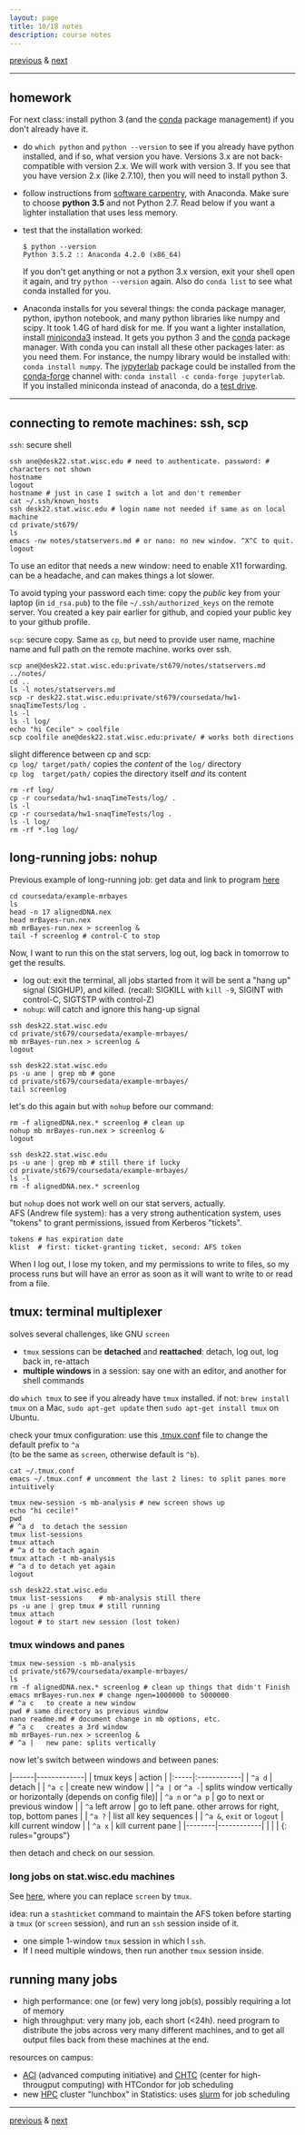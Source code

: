 ```yaml
---
layout: page
title: 10/18 notes
description: course notes
---
```

[previous](notes1013.html) & [next](notes1020.html)

---

## homework

For next class: install python 3 (and the [conda](http://conda.pydata.org/)
package management) if you don't already have it.

- do `which python` and `python --version` to see if you already have python
  installed, and if so, what version you have. Versions 3.x are not
  back-compatible with version 2.x. We will work with version 3.
  If you see that you have version 2.x (like 2.7.10), then you will need
  to install python 3.

- follow instructions from [software carpentry](http://uw-madison-aci.github.io/2016-06-08-uwmadison/#python),
  with Anaconda. Make sure to choose **python 3.5** and not Python 2.7.
  Read below if you want a lighter installation that uses less memory.

- test that the installation worked:

  ```shell
  $ python --version
  Python 3.5.2 :: Anaconda 4.2.0 (x86_64)
  ```

  If you don't get anything or not a python 3.x version, exit your shell
  open it again, and try `python --version` again.
  Also do `conda list` to see what conda installed for you.

- Anaconda installs for you several things: the conda package manager,
  python, ipython notebook, and many python libraries like numpy and scipy.
  It took 1.4G of hard disk for me. If you want a lighter installation,
  install [miniconda3](http://conda.pydata.org/miniconda.html) instead. It gets you python 3 and the [conda](http://conda.pydata.org/docs/intro.html)
  package manager. With conda you can install all these other packages later:
  as you need them. For instance, the numpy library would
  be installed with: `conda install numpy`.
  The [jypyterlab](https://github.com/jupyter/jupyterlab) package could be
  installed from the [conda-forge](https://conda-forge.github.io) channel with:
  `conda install -c conda-forge jupyterlab`.  
  If you installed miniconda instead of anaconda, do a
  [test drive](http://conda.pydata.org/docs/test-drive.html).

---

<p></p>

## connecting to remote machines: ssh, scp

`ssh`: secure shell

```shell
ssh ane@desk22.stat.wisc.edu # need to authenticate. password: # characters not shown
hostname
logout
hostname # just in case I switch a lot and don't remember
cat ~/.ssh/known_hosts
ssh desk22.stat.wisc.edu # login name not needed if same as on local machine
cd private/st679/
ls
emacs -nw notes/statservers.md # or nano: no new window. ^X^C to quit.
logout
```

To use an editor that needs a new window: need to enable X11 forwarding.
can be a headache, and can makes things a lot slower.

To avoid typing your password each time: copy the *public* key from your laptop
(in `id_rsa.pub`) to the file `~/.ssh/authorized_keys` on the remote server.
You created a key pair earlier for github, and copied your public key to your
github profile.

`scp`: secure copy. Same as `cp`, but need to provide user name,
machine name and full path on the remote machine. works over ssh.

```shell
scp ane@desk22.stat.wisc.edu:private/st679/notes/statservers.md ../notes/
cd ..
ls -l notes/statservers.md
scp -r desk22.stat.wisc.edu:private/st679/coursedata/hw1-snaqTimeTests/log .
ls -l
ls -l log/
echo "hi Cecile" > coolfile
scp coolfile ane@desk22.stat.wisc.edu:private/ # works both directions
```

slight difference between cp and scp:  
`cp log/ target/path/` copies the *content* of the `log/` directory  
`cp log  target/path/` copies the directory itself *and* its content

```shell
rm -rf log/
cp -r coursedata/hw1-snaqTimeTests/log/ .
ls -l
cp -r coursedata/hw1-snaqTimeTests/log .
ls -l log/
rm -rf *.log log/
```

## long-running jobs: nohup

Previous example of long-running job: get data and link to program
[here](https://github.com/UWMadison-computingtools/coursedata/tree/master/example-mrbayes)

```shell
cd coursedata/example-mrbayes
ls
head -n 17 alignedDNA.nex
head mrBayes-run.nex
mb mrBayes-run.nex > screenlog &
tail -f screenlog # control-C to stop
```

Now, I want to run this on the stat servers, log out,
log back in tomorrow to get the results.

- log out: exit the terminal, all jobs started from it will be sent
  a "hang up" signal (SIGHUP), and killed.
  (recall: SIGKILL with `kill -9`, SIGINT with control-C, SIGTSTP with control-Z)
- `nohup`: will catch and ignore this hang-up signal

```shell
ssh desk22.stat.wisc.edu
cd private/st679/coursedata/example-mrbayes/
mb mrBayes-run.nex > screenlog &
logout

ssh desk22.stat.wisc.edu
ps -u ane | grep mb # gone
cd private/st679/coursedata/example-mrbayes/
tail screenlog
```

let's do this again but with `nohup` before our command:

```shell
rm -f alignedDNA.nex.* screenlog # clean up
nohup mb mrBayes-run.nex > screenlog &
logout

ssh desk22.stat.wisc.edu
ps -u ane | grep mb # still there if lucky
cd private/st679/coursedata/example-mrbayes/
ls -l
rm -f alignedDNA.nex.* screenlog
```

but `nohup` does not work well on our stat servers, actually.  
AFS  (Andrew file system): has a very strong authentication system,
uses "tokens" to grant permissions, issued from Kerberos "tickets".

```shell
tokens # has expiration date
klist  # first: ticket-granting ticket, second: AFS token
```

When I log out, I lose my token, and my permissions to write to files,
so my process runs but will have an error as soon as it will want to write to
or read from a file.

## tmux: terminal multiplexer

solves several challenges, like GNU `screen`

- `tmux` sessions can be **detached** and **reattached**:
  detach, log out, log back in, re-attach  
- **multiple windows** in a session:
  say one with an editor, and another for shell commands

do `which tmux` to see if you already have `tmux` installed. if not:
`brew install tmux` on a Mac,
`sudo apt-get update` then `sudo apt-get install tmux` on Ubuntu.

check your tmux configuration: use this
[.tmux.conf](https://github.com/vsbuffalo/bds-files/blob/master/chapter-04-working-with-remote-machines/.tmux.conf) file
to change the default prefix to `^a`  
(to be the same as `screen`, otherwise default is `^b`).

```shell
cat ~/.tmux.conf
emacs ~/.tmux.conf # uncomment the last 2 lines: to split panes more intuitively

tmux new-session -s mb-analysis # new screen shows up
echo "hi cecile!"
pwd
# ^a d  to detach the session
tmux list-sessions
tmux attach
# ^a d to detach again
tmux attach -t mb-analysis
# ^a d to detach yet again
logout

ssh desk22.stat.wisc.edu
tmux list-sessions    # mb-analysis still there
ps -u ane | grep tmux # still running
tmux attach
logout # to start new session (lost token)
```

### tmux windows and panes

```shell
tmux new-session -s mb-analysis
cd private/st679/coursedata/example-mrbayes/
ls
rm -f alignedDNA.nex.* screenlog # clean up things that didn't Finish
emacs mrBayes-run.nex # change ngen=1000000 to 5000000
# ^a c   to create a new window
pwd # same directory as previous window
nano readme.md # document change in mb options, etc.
# ^a c   creates a 3rd window
mb mrBayes-run.nex > screenlog &
# ^a |   new pane: splits vertically
```

now let's switch between windows and between panes:

|------|-------------|
| tmux keys | action |
|:-----|:------------|
| `^a d` | detach |
| `^a c` | create new window |
| `^a |` or `^a -`| splits window vertically or horizontally (depends on config file)|
| `^a n` or `^a p` | go to next or previous window |
| `^a` left arrow | go to left pane. other arrows for right, top, bottom panes |
| `^a ?` | list all key sequences |
| `^a &`, `exit` or `logout` | kill current window |
| `^a x` | kill current pane |
|--------|------------|
|        |            |
{: rules="groups"}

then detach and check on our session.

### long jobs on stat.wisc.edu machines

See [here](https://www.stat.wisc.edu/computing-lab/how-perform-long-running-jobs),
where you can replace `screen` by `tmux`.

idea: run a `stashticket` command to maintain the AFS token before starting
a `tmux` (or `screen` session), and run an `ssh` session inside of it.

- one simple 1-window `tmux` session in which I `ssh`.
- If I need multiple windows, then run another `tmux` session inside.

## running many jobs

- high performance: one (or few) very long job(s),
  possibly requiring a lot of memory
- high throughput: very many job, each short (<24h).
  need program to distribute the jobs across very many different machines,
  and to get all output files back from these machines at the end.

resources on campus:

- [ACI](https://aci.wisc.edu/services/large-scale/)
  (advanced computing initiative) and
  [CHTC](http://chtc.cs.wisc.edu) (center for high-througput computing)
  with HTCondor for job scheduling
- new [HPC](http://www.stat.wisc.edu/services/hpc-cluster)
  cluster "lunchbox" in Statistics: uses [slurm](http://slurm.schedmd.com)
  for job scheduling


---
[previous](notes1013.html) & [next](notes1020.html)
